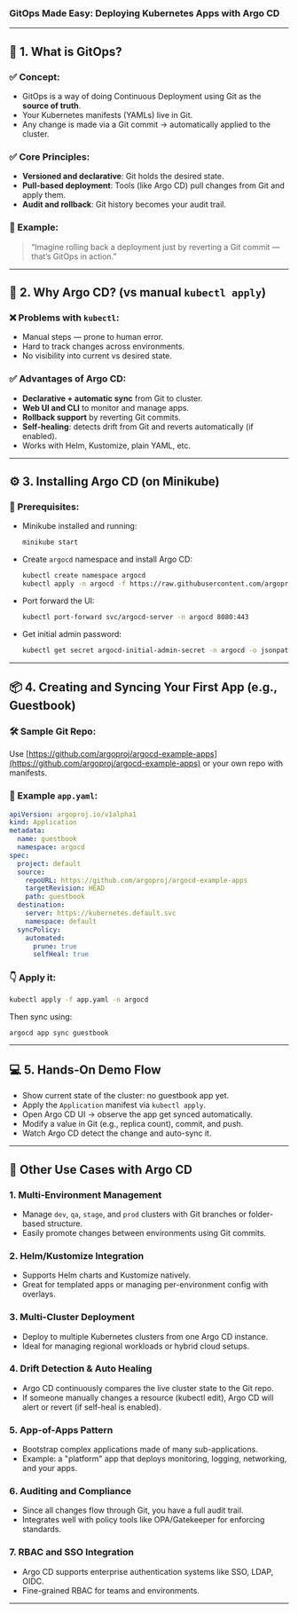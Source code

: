 ### GitOps Made Easy: Deploying Kubernetes Apps with Argo CD
---

## 🧩 1. **What is GitOps?**

### ✅ Concept:

* GitOps is a way of doing Continuous Deployment using Git as the **source of truth**.
* Your Kubernetes manifests (YAMLs) live in Git.
* Any change is made via a Git commit → automatically applied to the cluster.

### ✅ Core Principles:

* **Versioned and declarative**: Git holds the desired state.
* **Pull-based deployment**: Tools (like Argo CD) pull changes from Git and apply them.
* **Audit and rollback**: Git history becomes your audit trail.

### 🧠 Example:

> “Imagine rolling back a deployment just by reverting a Git commit — that’s GitOps in action.”

---

## 🚀 2. **Why Argo CD? (vs manual `kubectl apply`)**

### ❌ Problems with `kubectl`:

* Manual steps — prone to human error.
* Hard to track changes across environments.
* No visibility into current vs desired state.

### ✅ Advantages of Argo CD:

* **Declarative + automatic sync** from Git to cluster.
* **Web UI and CLI** to monitor and manage apps.
* **Rollback support** by reverting Git commits.
* **Self-healing**: detects drift from Git and reverts automatically (if enabled).
* Works with Helm, Kustomize, plain YAML, etc.

---

## ⚙️ 3. **Installing Argo CD (on Minikube)**

### 🔧 Prerequisites:

* Minikube installed and running:

  ```bash
  minikube start
  ```

* Create `argocd` namespace and install Argo CD:

  ```bash
  kubectl create namespace argocd
  kubectl apply -n argocd -f https://raw.githubusercontent.com/argoproj/argo-cd/stable/manifests/install.yaml
  ```

* Port forward the UI:

  ```bash
  kubectl port-forward svc/argocd-server -n argocd 8080:443
  ```

* Get initial admin password:

  ```bash
  kubectl get secret argocd-initial-admin-secret -n argocd -o jsonpath="{.data.password}" | base64 -d
  ```

---

## 📦 4. **Creating and Syncing Your First App (e.g., Guestbook)**

### 🛠️ Sample Git Repo:

Use [https://github.com/argoproj/argocd-example-apps](https://github.com/argoproj/argocd-example-apps) or your own repo with manifests.

### 📝 Example `app.yaml`:

```yaml
apiVersion: argoproj.io/v1alpha1
kind: Application
metadata:
  name: guestbook
  namespace: argocd
spec:
  project: default
  source:
    repoURL: https://github.com/argoproj/argocd-example-apps
    targetRevision: HEAD
    path: guestbook
  destination:
    server: https://kubernetes.default.svc
    namespace: default
  syncPolicy:
    automated:
      prune: true
      selfHeal: true
```

### 👇 Apply it:

```bash
kubectl apply -f app.yaml -n argocd
```

Then sync using:

```bash
argocd app sync guestbook
```

---

## 💻 5. **Hands-On Demo Flow**

* Show current state of the cluster: no guestbook app yet.
* Apply the `Application` manifest via `kubectl apply`.
* Open Argo CD UI → observe the app get synced automatically.
* Modify a value in Git (e.g., replica count), commit, and push.
* Watch Argo CD detect the change and auto-sync it.

---

## 🔧 **Other Use Cases with Argo CD**

### 1. **Multi-Environment Management**

* Manage `dev`, `qa`, `stage`, and `prod` clusters with Git branches or folder-based structure.
* Easily promote changes between environments using Git commits.

### 2. **Helm/Kustomize Integration**

* Supports Helm charts and Kustomize natively.
* Great for templated apps or managing per-environment config with overlays.

### 3. **Multi-Cluster Deployment**

* Deploy to multiple Kubernetes clusters from one Argo CD instance.
* Ideal for managing regional workloads or hybrid cloud setups.

### 4. **Drift Detection & Auto Healing**

* Argo CD continuously compares the live cluster state to the Git repo.
* If someone manually changes a resource (kubectl edit), Argo CD will alert or revert (if self-heal is enabled).

### 5. **App-of-Apps Pattern**

* Bootstrap complex applications made of many sub-applications.
* Example: a "platform" app that deploys monitoring, logging, networking, and your apps.

### 6. **Auditing and Compliance**

* Since all changes flow through Git, you have a full audit trail.
* Integrates well with policy tools like OPA/Gatekeeper for enforcing standards.

### 7. **RBAC and SSO Integration**

* Argo CD supports enterprise authentication systems like SSO, LDAP, OIDC.
* Fine-grained RBAC for teams and environments.

---


